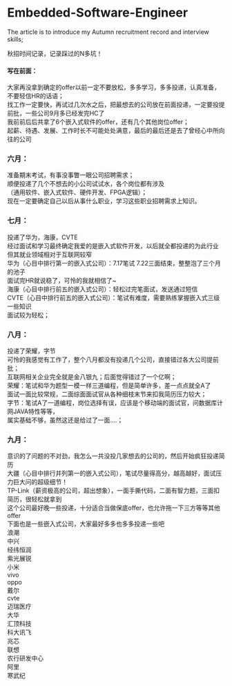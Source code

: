 # Embedded-Software-Engineer
The article is to introduce my Autumn recruitment record and interview skills;<br>

秋招时间记录，记录踩过的N多坑！<br>
#### 写在前面：
大家再没拿到确定的offer以前一定不要放松，多多学习，多多投递，认真准备，不要轻信HR的话语；<br>
找工作一定要快，再试过几次水之后，把最想去的公司放在前面投递，一定要投提前批，一些公司9月多已经发完HC了<br>
我前前后后共拿了6个嵌入式软件的offer，还有几个其他岗位offer；<br>
起薪、待遇、发展、工作时长不可能处处满意，最后的最后还是去了曾经心中所向往的公司<br>
### 六月：
准备期末考试，有事没事瞥一眼公司招聘需求；<br>
    顺便投递了几个不想去的小公司试试水，各个岗位都有涉及<br>
（通用软件、嵌入式软件、硬件开发、FPGA逻辑）；<br>
   现在一定要确定自己以后从事什么职业，学习这些职业招聘需求上知识。<br>
### 七月：
投递了华为，海康，CVTE<br>
经过面试和学习最终确定我爱的是嵌入式软件开发，以后就全都投递的为此行业<br>
但其就业领域相对于互联网较窄<br>
华为（心目中排行第一的嵌入式公司）：7.17笔试 7.22三面结束，整整泡了三个月的池子<br>
面试完HR就说稳了，可怜的我就相信了~<br>
海康（心目中排行前五的嵌入式公司）：轻松过完笔面试，发送通过短信<br>
CVTE（心目中排行前五的嵌入式公司）：笔试有难度，需要熟练掌握嵌入式三级一些知识<br>
面试较为轻松；<br>
### 八月：
投递了荣耀，字节<br>
可怜的我感觉有工作了，整个八月都没有投递几个公司，直接错过各大公司提前批；<br>
互联网相关企业完全就是金八银九；后面觉得错过了一个亿啊；<br>
荣耀：笔试和华为题型一模一样三道编程，但是简单许多，差一点点就全A了<br>
面试一面比较常规，二面综面面试官从各种细枝末节来扣我简历压力较大；<br>
字节：笔试A了一道编程，岗位选择有误，应该是个移动端的面试官，问数据库计网JAVA特性等等，<br>
属实基础不够，虽然这还是给过了一面....；<br>
### 九月：
意识的了问题的不对劲，我怎么一共没投几家想去的公司的，然后开始疯狂投递简历<br>
大疆（心目中排行并列第一的嵌入式公司），笔试尽量得高分，越高越好，面试压力巨大问的超级细节！<br>
TP-Link（薪资极高的公司，超出想象），一面手撕代码，二面有智力题，三面扣简历，很轻松就拿到<br>
这个公司最好晚一些投递，十分适合当做保底offer，也允许拖一下三方等等其他offer<br>
下面也是一些嵌入式公司，大家最好多多也多多投递一些吧<br>
浪潮<br>
中兴<br>
经纬恒润<br>
紫光展锐<br>
小米<br>
vivo<br>
oppo<br>
戴尔<br>
cvte<br>
迈瑞医疗<br>
大华<br>
汇顶科技<br>
科大讯飞<br>
兆芯<br>
联想<br>
农行研发中心<br>
阿里<br>
寒武纪<br>
